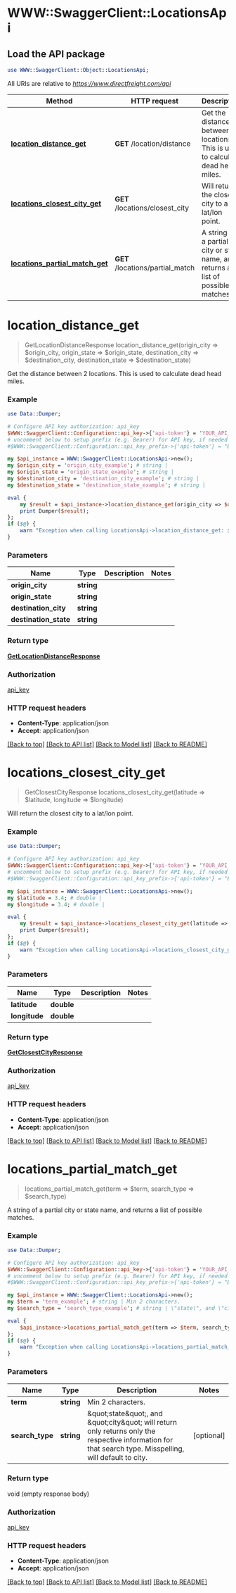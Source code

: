 # WWW::SwaggerClient::LocationsApi

## Load the API package
```perl
use WWW::SwaggerClient::Object::LocationsApi;
```

All URIs are relative to *https://www.directfreight.com/api*

Method | HTTP request | Description
------------- | ------------- | -------------
[**location_distance_get**](LocationsApi.md#location_distance_get) | **GET** /location/distance | Get the distance between 2 locations. This is used to calculate dead head miles.
[**locations_closest_city_get**](LocationsApi.md#locations_closest_city_get) | **GET** /locations/closest_city | Will return the closest city to a lat/lon point.
[**locations_partial_match_get**](LocationsApi.md#locations_partial_match_get) | **GET** /locations/partial_match | A string of a partial city or state name, and returns a list of possible matches.


# **location_distance_get**
> GetLocationDistanceResponse location_distance_get(origin_city => $origin_city, origin_state => $origin_state, destination_city => $destination_city, destination_state => $destination_state)

Get the distance between 2 locations. This is used to calculate dead head miles.

### Example 
```perl
use Data::Dumper;

# Configure API key authorization: api_key
$WWW::SwaggerClient::Configuration::api_key->{'api-token'} = 'YOUR_API_KEY';
# uncomment below to setup prefix (e.g. Bearer) for API key, if needed
#$WWW::SwaggerClient::Configuration::api_key_prefix->{'api-token'} = "Bearer";

my $api_instance = WWW::SwaggerClient::LocationsApi->new();
my $origin_city = 'origin_city_example'; # string | 
my $origin_state = 'origin_state_example'; # string | 
my $destination_city = 'destination_city_example'; # string | 
my $destination_state = 'destination_state_example'; # string | 

eval { 
    my $result = $api_instance->location_distance_get(origin_city => $origin_city, origin_state => $origin_state, destination_city => $destination_city, destination_state => $destination_state);
    print Dumper($result);
};
if ($@) {
    warn "Exception when calling LocationsApi->location_distance_get: $@\n";
}
```

### Parameters

Name | Type | Description  | Notes
------------- | ------------- | ------------- | -------------
 **origin_city** | **string**|  | 
 **origin_state** | **string**|  | 
 **destination_city** | **string**|  | 
 **destination_state** | **string**|  | 

### Return type

[**GetLocationDistanceResponse**](GetLocationDistanceResponse.md)

### Authorization

[api_key](../README.md#api_key)

### HTTP request headers

 - **Content-Type**: application/json
 - **Accept**: application/json

[[Back to top]](#) [[Back to API list]](../README.md#documentation-for-api-endpoints) [[Back to Model list]](../README.md#documentation-for-models) [[Back to README]](../README.md)

# **locations_closest_city_get**
> GetClosestCityResponse locations_closest_city_get(latitude => $latitude, longitude => $longitude)

Will return the closest city to a lat/lon point.

### Example 
```perl
use Data::Dumper;

# Configure API key authorization: api_key
$WWW::SwaggerClient::Configuration::api_key->{'api-token'} = 'YOUR_API_KEY';
# uncomment below to setup prefix (e.g. Bearer) for API key, if needed
#$WWW::SwaggerClient::Configuration::api_key_prefix->{'api-token'} = "Bearer";

my $api_instance = WWW::SwaggerClient::LocationsApi->new();
my $latitude = 3.4; # double | 
my $longitude = 3.4; # double | 

eval { 
    my $result = $api_instance->locations_closest_city_get(latitude => $latitude, longitude => $longitude);
    print Dumper($result);
};
if ($@) {
    warn "Exception when calling LocationsApi->locations_closest_city_get: $@\n";
}
```

### Parameters

Name | Type | Description  | Notes
------------- | ------------- | ------------- | -------------
 **latitude** | **double**|  | 
 **longitude** | **double**|  | 

### Return type

[**GetClosestCityResponse**](GetClosestCityResponse.md)

### Authorization

[api_key](../README.md#api_key)

### HTTP request headers

 - **Content-Type**: application/json
 - **Accept**: application/json

[[Back to top]](#) [[Back to API list]](../README.md#documentation-for-api-endpoints) [[Back to Model list]](../README.md#documentation-for-models) [[Back to README]](../README.md)

# **locations_partial_match_get**
> locations_partial_match_get(term => $term, search_type => $search_type)

A string of a partial city or state name, and returns a list of possible matches.

### Example 
```perl
use Data::Dumper;

# Configure API key authorization: api_key
$WWW::SwaggerClient::Configuration::api_key->{'api-token'} = 'YOUR_API_KEY';
# uncomment below to setup prefix (e.g. Bearer) for API key, if needed
#$WWW::SwaggerClient::Configuration::api_key_prefix->{'api-token'} = "Bearer";

my $api_instance = WWW::SwaggerClient::LocationsApi->new();
my $term = 'term_example'; # string | Min 2 characters.
my $search_type = 'search_type_example'; # string | \"state\", and \"city\" will return only returns only the respective information for that search type. Misspelling, will default to city.

eval { 
    $api_instance->locations_partial_match_get(term => $term, search_type => $search_type);
};
if ($@) {
    warn "Exception when calling LocationsApi->locations_partial_match_get: $@\n";
}
```

### Parameters

Name | Type | Description  | Notes
------------- | ------------- | ------------- | -------------
 **term** | **string**| Min 2 characters. | 
 **search_type** | **string**| \&quot;state\&quot;, and \&quot;city\&quot; will return only returns only the respective information for that search type. Misspelling, will default to city. | [optional] 

### Return type

void (empty response body)

### Authorization

[api_key](../README.md#api_key)

### HTTP request headers

 - **Content-Type**: application/json
 - **Accept**: application/json

[[Back to top]](#) [[Back to API list]](../README.md#documentation-for-api-endpoints) [[Back to Model list]](../README.md#documentation-for-models) [[Back to README]](../README.md)

